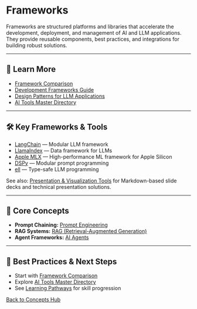 # Frameworks

Frameworks are structured platforms and libraries that accelerate the development, deployment, and management of AI and LLM applications. They provide reusable components, best practices, and integrations for building robust solutions.

---

## 📖 Learn More

- [Framework Comparison](../tools/framework-comparison.md)
- [Development Frameworks Guide](../guides/ai-ui.md)
- [Design Patterns for LLM Applications](../reference/techniques/dessign_patterns_for_llm_applications/README.md)
- [AI Tools Master Directory](../tools/ai-tools-master-directory.md#development-frameworks)

---

## 🛠️ Key Frameworks & Tools

- [LangChain](https://www.langchain.com/) — Modular LLM framework
- [LlamaIndex](https://www.llamaindex.ai/) — Data framework for LLMs
- [Apple MLX](https://github.com/ml-explore/mlx) — High-performance ML framework for Apple Silicon
- [DSPy](https://github.com/stanfordnlp/dspy) — Modular prompt programming
- [ell](https://docs.ell.so/) — Type-safe LLM programming


See also: [Presentation & Visualization Tools](./presentation-tools.md) for Markdown-based slide decks and technical presentation solutions.

---

## 🧠 Core Concepts

- **Prompt Chaining:** [Prompt Engineering](./prompt-engineering.md)
- **RAG Systems:** [RAG (Retrieval-Augmented Generation)](./rag.md)
- **Agent Frameworks:** [AI Agents](./ai-agents.md)

---

## 🚀 Best Practices & Next Steps

- Start with [Framework Comparison](../tools/framework-comparison.md)
- Explore [AI Tools Master Directory](../tools/ai-tools-master-directory.md#development-frameworks)
- See [Learning Pathways](./learning-pathways.md) for skill progression

[Back to Concepts Hub](./README.md)
